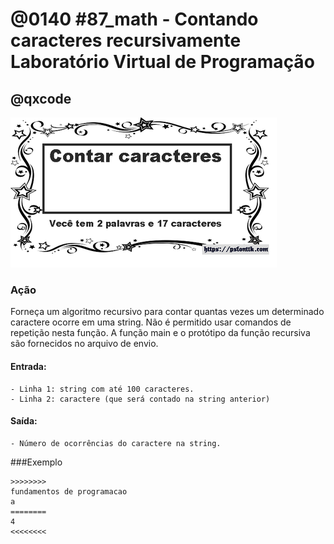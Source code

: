 # @0140 #87_math - Contando caracteres recursivamente Laboratório Virtual de Programação
## @qxcode

![](capa.jpg)

### Ação

Forneça um algoritmo recursivo para contar quantas vezes um determinado caractere ocorre em uma string. Não é permitido usar comandos de repetição nesta função. A função main e o protótipo da função recursiva são fornecidos no arquivo de envio.

#### Entrada:

    - Linha 1: string com até 100 caracteres.
    - Linha 2: caractere (que será contado na string anterior)

#### Saída:

    - Número de ocorrências do caractere na string.

###Exemplo

```
>>>>>>>>
fundamentos de programacao
a
========
4
<<<<<<<<
```